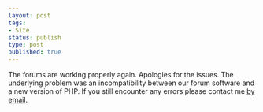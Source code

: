 ```yaml
---
layout: post
tags:
- Site
status: publish
type: post
published: true
---
```

The forums are working properly again. Apologies for the issues. The underlying problem was an incompatibility between our forum software and a new version of PHP. If you still encounter any errors please contact me [by email][erikmail].

[erikmail]: mailto:erik@doernenburg.com